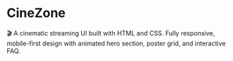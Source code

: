 # CineZone
🎬 A cinematic streaming UI built with HTML and CSS. Fully responsive, mobile-first design with animated hero section, poster grid, and interactive FAQ.
